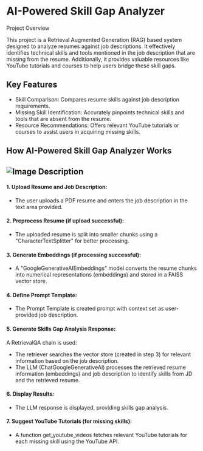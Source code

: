 # AI-Powered Skill Gap Analyzer
Project Overview

This project is a Retrieval Augmented Generation (RAG) based system designed to analyze resumes against job descriptions. It effectively identifies technical skills and tools mentioned in the job description that are missing from the resume. Additionally, it provides valuable resources like YouTube tutorials and courses to help users bridge these skill gaps.

## Key Features

- Skill Comparison: Compares resume skills against job description requirements.
- Missing Skill Identification: Accurately pinpoints technical skills and tools that are absent from the resume.
- Resource Recommendations: Offers relevant YouTube tutorials or courses to assist users in acquiring missing skills.


## **How AI-Powered Skill Gap Analyzer Works**

![Image Description](https://github.com/Shajar87/Resume-Analyzer-/blob/main/rag_flowchart.png)
--- 
#### 1. Upload Resume and Job Description:
- The user uploads a PDF resume and enters the job description in the text area provided.
#### 2. Preprocess Resume (if upload successful):
-	The uploaded resume is split into smaller chunks using a "CharacterTextSplitter" for better processing.
#### 3. Generate Embeddings (if processing successful):
- A "GoogleGenerativeAIEmbeddings" model converts the resume chunks into numerical representations (embeddings) and stored in a FAISS vector store. 
#### 4. Define Prompt Template:
- The Prompt Template is created prompt with context set as user-provided job description. 
#### 5. Generate Skills Gap Analysis Response:
A RetrievalQA chain is used: 
-	The retriever searches the vector store (created in step 3) for relevant information based on the job description.
-	The LLM (ChatGoogleGenerativeAI) processes the retrieved resume information (embeddings) and job description to identify skills from JD and the retrieved resume.
#### 6. Display Results:
-	The LLM response is displayed, providing skills gap analysis.
#### 7. Suggest YouTube Tutorials (for missing skills):
-	A function get_youtube_videos fetches relevant YouTube tutorials for each missing skill using the YouTube API.


